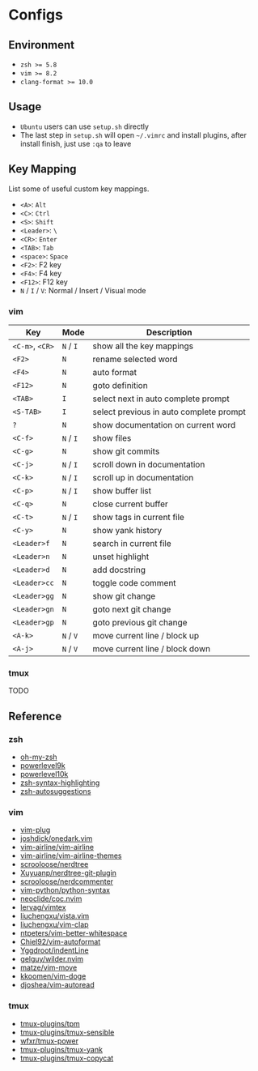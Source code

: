 # Configs

## Environment

- `zsh >= 5.8`
- `vim >= 8.2`
- `clang-format >= 10.0`

## Usage

- `Ubuntu` users can use `setup.sh` directly
- The last step in `setup.sh` will open `~/.vimrc` and install plugins, after install finish, just use `:qa` to leave

## Key Mapping

List some of useful custom key mappings.

- `<A>`: `Alt`
- `<C>`: `Ctrl`
- `<S>`: `Shift`
- `<Leader>`: `\`
- `<CR>`: `Enter`
- `<TAB>`: `Tab`
- `<space>`: `Space`
- `<F2>`: F2 key
- `<F4>`: F4 key
- `<F12>`: F12 key
- `N` / `I` / `V`: Normal / Insert / Visual mode

### vim

|       Key       |    Mode    |               Description               |
| --------------- | ---------- | --------------------------------------- |
| `<C-m>`, `<CR>` | `N` / `I`  | show all the key mappings               |
| `<F2>`          | `N`        | rename selected word                    |
| `<F4>`          | `N`        | auto format                             |
| `<F12>`         | `N`        | goto definition                         |
| `<TAB>`         | `I`        | select next in auto complete prompt     |
| `<S-TAB>`       | `I`        | select previous in auto complete prompt |
| `?`             | `N`        | show documentation on current word      |
| `<C-f>`         | `N` / `I`  | show files                              |
| `<C-g>`         | `N`        | show git commits                        |
| `<C-j>`         | `N` / `I`  | scroll down in documentation            |
| `<C-k>`         | `N` / `I`  | scroll up in documentation              |
| `<C-p>`         | `N` / `I`  | show buffer list                        |
| `<C-q>`         | `N`        | close current buffer                    |
| `<C-t>`         | `N` / `I`  | show tags in current file               |
| `<C-y>`         | `N`        | show yank history                       |
| `<Leader>f`     | `N`        | search in current file                  |
| `<Leader>n`     | `N`        | unset highlight                         |
| `<Leader>d`     | `N`        | add docstring                           |
| `<Leader>cc`    | `N`        | toggle code comment                     |
| `<Leader>gg`    | `N`        | show git change                         |
| `<Leader>gn`    | `N`        | goto next git change                    |
| `<Leader>gp`    | `N`        | goto previous git change                |
| `<A-k>`         | `N` / `V`  | move current line / block up            |
| `<A-j>`         | `N` / `V`  | move current line / block down          |

### tmux

TODO

## Reference

### zsh

- [oh-my-zsh](https://github.com/ohmyzsh/ohmyzsh)
- [powerlevel9k](https://github.com/Powerlevel9k/powerlevel9k)
- [powerlevel10k](https://github.com/romkatv/powerlevel10k)
- [zsh-syntax-highlighting](https://github.com/zsh-users/zsh-syntax-highlighting)
- [zsh-autosuggestions](https://github.com/zsh-users/zsh-autosuggestions)

### vim

- [vim-plug](https://github.com/junegunn/vim-plug)
- [joshdick/onedark.vim](https://github.com/joshdick/onedark.vim)
- [vim-airline/vim-airline](https://github.com/vim-airline/vim-airline)
- [vim-airline/vim-airline-themes](https://github.com/vim-airline/vim-airline-themes)
- [scrooloose/nerdtree](https://github.com/scrooloose/nerdtree)
- [Xuyuanp/nerdtree-git-plugin](https://github.com/Xuyuanp/nerdtree-git-plugin)
- [scrooloose/nerdcommenter](https://github.com/scrooloose/nerdcommenter)
- [vim-python/python-syntax](https://github.com/vim-python/python-syntax)
- [neoclide/coc.nvim](https://github.com/neoclide/coc.nvim)
- [lervag/vimtex](https://github.com/lervag/vimtex)
- [liuchengxu/vista.vim](https://github.com/liuchengxu/vista.vim)
- [liuchengxu/vim-clap](https://github.com/liuchengxu/vim-clap)
- [ntpeters/vim-better-whitespace](https://github.com/ntpeters/vim-better-whitespace)
- [Chiel92/vim-autoformat](https://github.com/Chiel92/vim-autoformat)
- [Yggdroot/indentLine](https://github.com/Yggdroot/indentLine)
- [gelguy/wilder.nvim](https://github.com/gelguy/wilder.nvim)
- [matze/vim-move](https://github.com/matze/vim-move)
- [kkoomen/vim-doge](https://github.com/kkoomen/vim-doge)
- [djoshea/vim-autoread](https://github.com/djoshea/vim-autoread)

### tmux

- [tmux-plugins/tpm](https://github.com/tmux-plugins/tpm)
- [tmux-plugins/tmux-sensible](https://github.com/tmux-plugins/tumx-sensible)
- [wfxr/tmux-power](https://github.com/wfxr/tmux-power)
- [tmux-plugins/tmux-yank](https://github.com/tmux-plugins/tmux-yank)
- [tmux-plugins/tmux-copycat](https://github.com/tmux-plugins/tmux-copycat)

